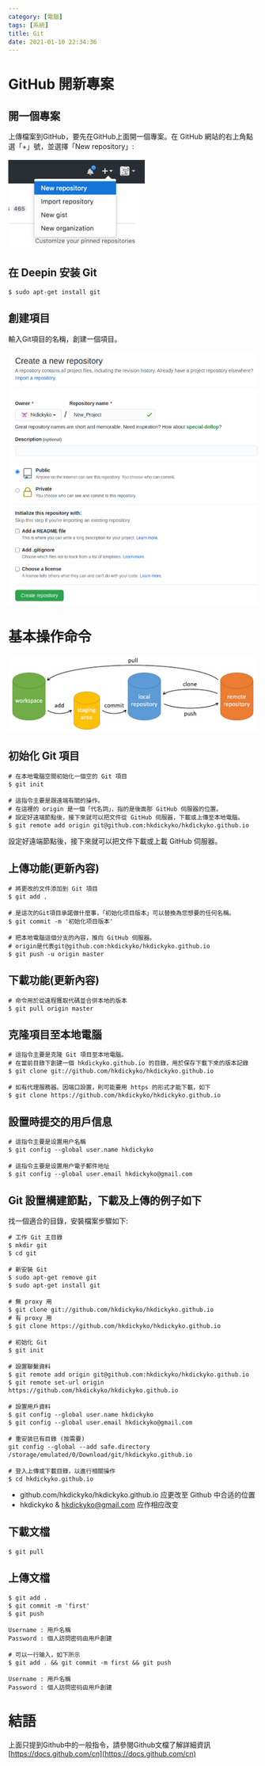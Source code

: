 ```yaml
---
category: [電腦]
tags: [系統]
title: Git
date: 2021-01-10 22:34:36
---
```


# GitHub 開新專案
## 開一個專案
上傳檔案到GitHub，要先在GitHub上面開一個專案。在 GitHub 網站的右上角點選「+」號，並選擇「New repository」:

![](../assets/img/git/git_create.png)

## 在 Deepin 安装 **Git**

```
$ sudo apt-get install git
```

## 創建項目
輸入Git項目的名稱，創建一個項目。

![](../assets/img/git/git_input.png)

# 基本操作命令

![](../assets/img/git/git_command.png)


## 初始化 Git 項目

```
# 在本地電腦空間初始化一個空的 Git 項目
$ git init

# 這指令主要是跟遠端有關的操作。
# 在這裡的 origin 是一個「代名詞」，指的是後面那 GitHub 伺服器的位置。
# 設定好遠端節點後，接下來就可以把文件從 GitHub 伺服器，下載或上傳至本地電腦。
$ git remote add origin git@github.com:hkdickyko/hkdickyko.github.io
```

設定好遠端節點後，接下來就可以把文件下載或上載 GitHub 伺服器。


## 上傳功能(更新內容)

```
# 將更改的文件添加到 Git 項目
$ git add .

# 是這次的Git項目承諾做什麼事，「初始化项目版本」可以替換為您想要的任何名稱。
$ git commit -m '初始化项目版本'

# 把本地電腦這個分支的內容，推向 GitHub 伺服器。
# origin是代表git@github.com:hkdickyko/hkdickyko.github.io
$ git push -u origin master
```

## 下載功能(更新內容)

```
# 命令用於從遠程獲取代碼並合併本地的版本
$ git pull origin master
```

## 克隆項目至本地電腦

```
# 這指令主要是克隆 Git 項目至本地電腦。
# 在當前目錄下創建一個 hkdickyko.github.io 的目錄，用於保存下載下來的版本記錄
$ git clone git://github.com/hkdickyko/hkdickyko.github.io

# 如有代理服務器。因端口設置，則可能要用 https 的形式才能下載，如下
$ git clone https://github.com/hkdickyko/hkdickyko.github.io
```

## 設置時提交的用戶信息

```
# 這指令主要是设置用户名稱
$ git config --global user.name hkdickyko

# 這指令主要是设置用户電子郵件地址
$ git config --global user.email hkdickyko@gmail.com
```

## Git 設置構建節點，下載及上傳的例子如下


找一個適合的目錄，安裝檔案步驟如下:

```
# 工作 Git 主目錄
$ mkdir git
$ cd git

# 新安裝 Git
$ sudo apt-get remove git
$ sudo apt-get install git

# 無 proxy 用
$ git clone git://github.com/hkdickyko/hkdickyko.github.io
# 有 proxy 用
$ git clone https://github.com/hkdickyko/hkdickyko.github.io

# 初始化 Git
$ git init

# 設置聯繫資料
$ git remote add origin git@github.com:hkdickyko/hkdickyko.github.io
$ git remote set-url origin https://github.com/hkdickyko/hkdickyko.github.io

# 設置用戶資料
$ git config --global user.name hkdickyko
$ git config --global user.email hkdickyko@gmail.com

# 重安装巳有目錄 (按需要)
git config --global --add safe.directory /storage/emulated/0/Download/git/hkdickyko.github.io

# 登入上傳或下載目錄，以進行相關操作
$ cd hkdickyko.github.io
```

 - github.com/hkdickyko/hkdickyko.github.io 应更改至 Github 中合适的位置
 - hkdickyko & hkdickyko@gmail.com 应作相应改变

## 下載文檔

```
$ git pull
```

## 上傳文檔

```
$ git add .
$ git commit -m 'first'
$ git push

Username : 用戶名稱
Password : 個人訪問密码由用戶創建

# 可以一行输入，如下所示
$ git add . && git commit -m first && git push

Username : 用戶名稱
Password : 個人訪問密码由用戶創建
```

# 結語

上面只提到Github中的一般指令，請參閱Github文檔了解詳細資訊 [https://docs.github.com/cn](https://docs.github.com/cn)